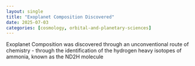 ```yaml
---
layout: single
title: "Exoplanet Composition Discovered"
date: 2025-07-03
categories: [cosmology, orbital-and-planetary-sciences]
---
```


Exoplanet Composition was discovered through an unconventional route of chemistry - through the identification of the hydrogen heavy isotopes of ammonia, known as the ND2H molecule
